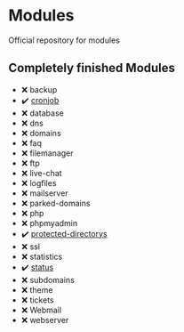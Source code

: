 # Modules
Official repository for modules

## Completely finished Modules
- ❌ backup
- ✔️ [cronjob](https://github.com/fruithost/Modules/tree/master/cronjob)
- ❌ database
- ❌ dns
- ❌ domains
- ❌ faq
- ❌ filemanager
- ❌ ftp
- ❌ live-chat
- ❌ logfiles
- ❌ mailserver
- ❌ parked-domains
- ❌ php
- ❌ phpmyadmin
- ✔️ [protected-directorys](https://github.com/fruithost/Modules/tree/master/protected-directorys)
- ❌ ssl
- ❌ statistics
- ✔️ [status](https://github.com/fruithost/Modules/tree/master/status)
- ❌ subdomains
- ❌ theme
- ❌ tickets
- ❌ Webmail
- ❌ webserver
